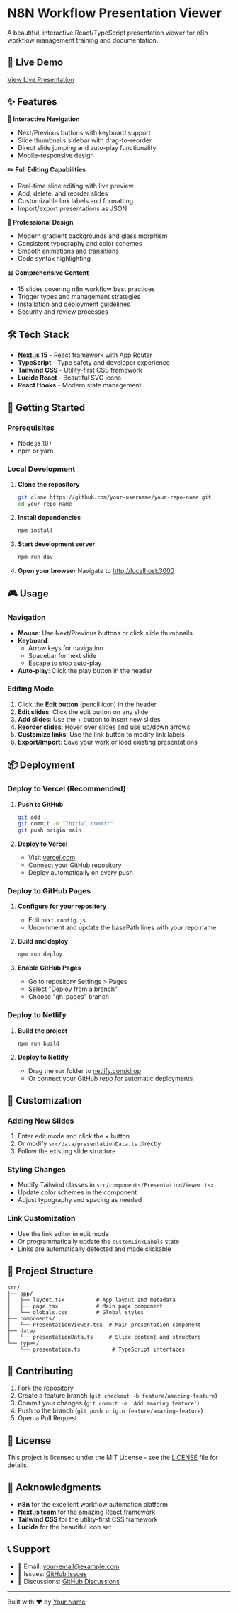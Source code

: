 # N8N Workflow Presentation Viewer

A beautiful, interactive React/TypeScript presentation viewer for n8n workflow management training and documentation.

## 🚀 Live Demo

[View Live Presentation](https://your-username.github.io/your-repo-name)

## ✨ Features

**🎯 Interactive Navigation**
- Next/Previous buttons with keyboard support
- Slide thumbnails sidebar with drag-to-reorder
- Direct slide jumping and auto-play functionality
- Mobile-responsive design

**✏️ Full Editing Capabilities**
- Real-time slide editing with live preview
- Add, delete, and reorder slides
- Customizable link labels and formatting
- Import/export presentations as JSON

**🎨 Professional Design**
- Modern gradient backgrounds and glass morphism
- Consistent typography and color schemes
- Smooth animations and transitions
- Code syntax highlighting

**📊 Comprehensive Content**
- 15 slides covering n8n workflow best practices
- Trigger types and management strategies
- Installation and deployment guidelines
- Security and review processes

## 🛠️ Tech Stack

- **Next.js 15** - React framework with App Router
- **TypeScript** - Type safety and developer experience
- **Tailwind CSS** - Utility-first CSS framework
- **Lucide React** - Beautiful SVG icons
- **React Hooks** - Modern state management

## 🚀 Getting Started

### Prerequisites
- Node.js 18+ 
- npm or yarn

### Local Development

1. **Clone the repository**
   ```bash
   git clone https://github.com/your-username/your-repo-name.git
   cd your-repo-name
   ```

2. **Install dependencies**
   ```bash
   npm install
   ```

3. **Start development server**
   ```bash
   npm run dev
   ```

4. **Open your browser**
   Navigate to [http://localhost:3000](http://localhost:3000)

## 🎮 Usage

### Navigation
- **Mouse**: Use Next/Previous buttons or click slide thumbnails
- **Keyboard**: 
  - Arrow keys for navigation
  - Spacebar for next slide
  - Escape to stop auto-play
- **Auto-play**: Click the play button in the header

### Editing Mode
1. Click the **Edit button** (pencil icon) in the header
2. **Edit slides**: Click the edit button on any slide
3. **Add slides**: Use the + button to insert new slides
4. **Reorder slides**: Hover over slides and use up/down arrows
5. **Customize links**: Use the link button to modify link labels
6. **Export/Import**: Save your work or load existing presentations

## 📦 Deployment

### Deploy to Vercel (Recommended)

1. **Push to GitHub**
   ```bash
   git add .
   git commit -m "Initial commit"
   git push origin main
   ```

2. **Deploy to Vercel**
   - Visit [vercel.com](https://vercel.com)
   - Connect your GitHub repository
   - Deploy automatically on every push

### Deploy to GitHub Pages

1. **Configure for your repository**
   - Edit `next.config.js`
   - Uncomment and update the basePath lines with your repo name

2. **Build and deploy**
   ```bash
   npm run deploy
   ```

3. **Enable GitHub Pages**
   - Go to repository Settings > Pages
   - Select "Deploy from a branch"
   - Choose "gh-pages" branch

### Deploy to Netlify

1. **Build the project**
   ```bash
   npm run build
   ```

2. **Deploy to Netlify**
   - Drag the `out` folder to [netlify.com/drop](https://netlify.com/drop)
   - Or connect your GitHub repo for automatic deployments

## 🎨 Customization

### Adding New Slides
1. Enter edit mode and click the + button
2. Or modify `src/data/presentationData.ts` directly
3. Follow the existing slide structure

### Styling Changes
- Modify Tailwind classes in `src/components/PresentationViewer.tsx`
- Update color schemes in the component
- Adjust typography and spacing as needed

### Link Customization
- Use the link editor in edit mode
- Or programmatically update the `customLinkLabels` state
- Links are automatically detected and made clickable

## 📁 Project Structure

```
src/
├── app/
│   ├── layout.tsx          # App layout and metadata
│   ├── page.tsx            # Main page component
│   └── globals.css         # Global styles
├── components/
│   └── PresentationViewer.tsx  # Main presentation component
├── data/
│   └── presentationData.ts     # Slide content and structure
└── types/
    └── presentation.ts          # TypeScript interfaces
```

## 🤝 Contributing

1. Fork the repository
2. Create a feature branch (`git checkout -b feature/amazing-feature`)
3. Commit your changes (`git commit -m 'Add amazing feature'`)
4. Push to the branch (`git push origin feature/amazing-feature`)
5. Open a Pull Request

## 📄 License

This project is licensed under the MIT License - see the [LICENSE](LICENSE) file for details.

## 🙏 Acknowledgments

- **n8n** for the excellent workflow automation platform
- **Next.js team** for the amazing React framework
- **Tailwind CSS** for the utility-first CSS framework
- **Lucide** for the beautiful icon set

## 📞 Support

- 📧 Email: your-email@example.com
- 🐛 Issues: [GitHub Issues](https://github.com/your-username/your-repo-name/issues)
- 💬 Discussions: [GitHub Discussions](https://github.com/your-username/your-repo-name/discussions)

---

Built with ❤️ by [Your Name](https://github.com/your-username)
